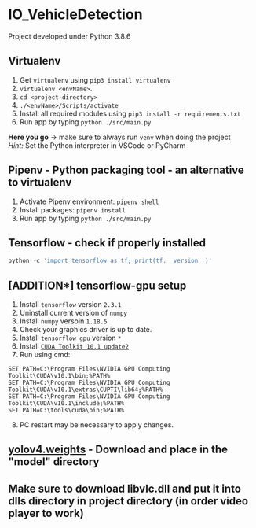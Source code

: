 # IO_VehicleDetection

Project developed under Python 3.8.6
## Virtualenv 
1. Get `virtualenv` using `pip3 install virtualenv`
2. `virtualenv <envName>`. 
3. `cd <project-directory>`
4. `./<envName>/Scripts/activate`
5. Install all required modules using `pip3 install -r requirements.txt`
6. Run app by typing `python ./src/main.py`

__Here you go__ -> make sure to always run `venv` when doing the project</br>
*Hint:* Set the Python interpreter in VSCode or PyCharm

## Pipenv - Python packaging tool - an alternative to virtualenv 
1. Activate Pipenv environment: `pipenv shell`
2. Install packages: `pipenv install`
3. Run app by typing `python ./src/main.py`

## Tensorflow - check if properly installed
```python
python -c 'import tensorflow as tf; print(tf.__version__)'
```

## [ADDITION*] tensorflow-gpu setup
1. Install `tensorflow` version `2.3.1`
2. Uninstall current version of  `numpy`
3. Install `numpy` versoin `1.18.5`
4. Check your graphics driver is up to date. 
5. Install `tensorflow gpu` version `*`
6. Install [`CUDA Toolkit 10.1 update2`](https://developer.nvidia.com/cuda-10.1-download-archive-update2?target_os=Windows&target_arch=x86_64&target_version=10&target_type=exelocal)
7. Run using cmd: 
```shell
SET PATH=C:\Program Files\NVIDIA GPU Computing Toolkit\CUDA\v10.1\bin;%PATH%
SET PATH=C:\Program Files\NVIDIA GPU Computing Toolkit\CUDA\v10.1\extras\CUPTI\lib64;%PATH%
SET PATH=C:\Program Files\NVIDIA GPU Computing Toolkit\CUDA\v10.1\include;%PATH%
SET PATH=C:\tools\cuda\bin;%PATH%
```
8. PC restart may be necessary to apply changes.

## [yolov4.weights](https://github.com/AlexeyAB/darknet/releases/download/darknet_yolo_v3_optimal/yolov4.weights) - Download and place in the "model" directory

## Make sure to download libvlc.dll and put it into dlls directory in project directory (in order video player to work)